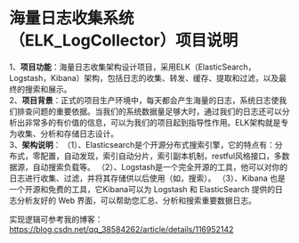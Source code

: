 # 海量日志收集系统（ELK_LogCollector）项目说明
1、**项目功能**：海量日志收集架构设计项目，采用ELK（ElasticSearch，Logstash，Kibana）架构，包括日志的收集、转发、缓存、提取和过滤，以及最终的搜索和展示。  
2、**项目背景**：正式的项目生产环境中，每天都会产生海量的日志，系统日志使我们排查问题的重要依据。当我们的系统数据量足够大时，通过我们的日志还可以分析出非常多的有价值的信息，可以为我们的项目起到指导性作用。ELK架构就是专为收集、分析和存储日志设计。  
3、**架构说明**：
（1）、Elasticsearch是个开源分布式搜索引擎，它的特点有：分布式，零配置，自动发现，索引自动分片，索引副本机制，restful风格接口，多数据源，自动搜索负载等。
（2）、Logstash是一个完全开源的工具，他可以对你的日志进行收集、过滤，并将其存储供以后使用（如，搜索）。
（3）、Kibana 也是一个开源和免费的工具，它Kibana可以为 Logstash 和 ElasticSearch 提供的日志分析友好的 Web 界面，可以帮助您汇总、分析和搜索重要数据日志。

实现逻辑可参考我的博客： https://blog.csdn.net/qq_38584262/article/details/116952142


